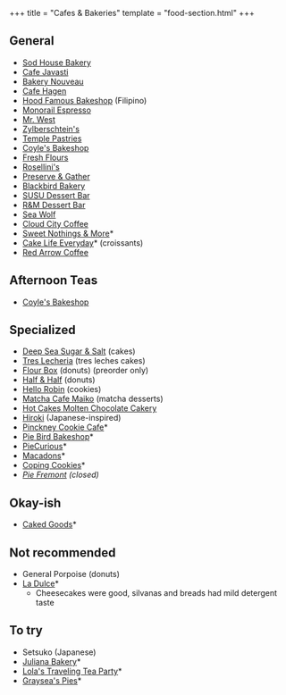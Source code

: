 +++
title = "Cafes & Bakeries"
template = "food-section.html"
+++

## General
- [Sod House Bakery](https://sodhousebakery.square.site/)
- [Cafe Javasti](https://javasti.com/)
- [Bakery Nouveau](https://bakerynouveau.com/)
- [Cafe Hagen](https://www.cafehagen.com/)
- [Hood Famous Bakeshop](https://www.hoodfamousbakeshop.com/) (Filipino)
- [Monorail Espresso](https://monorailespresso.com/)
- [Mr. West](https://mrwestcafebar.com/)
- [Zylberschtein's](https://www.zylberschtein.com/)
- [Temple Pastries](https://www.templepastries.com/)
- [Coyle's Bakeshop](http://www.coylesbakeshop.com/)
- [Fresh Flours](http://www.freshfloursseattle.com/)
- [Rosellini's](https://rosellinis.com/)
- [Preserve & Gather](https://www.preserveandgather.com/)
- [Blackbird Bakery](https://blackbirdbakery.com/)
- [SUSU Dessert Bar](https://www.instagram.com/sususeattle)
- [R&M Dessert Bar](https://www.rmdessertbar.com/)
- [Sea Wolf](https://www.seawolfbakers.com/)
- [Cloud City Coffee](https://www.cloudcitycoffee.com/)
- [Sweet Nothings & More](https://www.sweetnothingsandmore.com/)*
- [Cake Life Everyday](http://www.cakelifeeveryday.com/)* (croissants)
- [Red Arrow Coffee](https://www.redarrowcoffee.com/)

## Afternoon Teas
- [Coyle's Bakeshop](http://www.coylesbakeshop.com/)

## Specialized
- [Deep Sea Sugar & Salt](https://deepseasugar.square.site/) (cakes)
- [Tres Lecheria](https://www.treslecheria.com/) (tres leches cakes)
- [Flour Box](http://www.theflourboxseattle.com/) (donuts) (preorder only)
- [Half & Half](https://www.halfandhalfdoughnuts.com/) (donuts)
- [Hello Robin](https://www.hellorobincookies.com/) (cookies)
- [Matcha Cafe Maiko](https://www.matchacafe-maiko.com/eng/) (matcha desserts)
- [Hot Cakes Molten Chocolate Cakery](https://getyourhotcakes.com/)
- [Hiroki](https://www.instagram.com/hirokidesserts) (Japanese-inspired)
- [Pinckney Cookie Cafe](https://lovethesecookies.com/)*
- [Pie Bird Bakeshop](https://www.piebirdbakeshop.com/)*
- [PieCurious](https://www.instagram.com/piecurious.seattle/)*
- [Macadons](https://macadons.com)*
- [Coping Cookies](https://copingcookies.com/)*
- _[Pie Fremont](https://www.yelp.com/biz/pie-seattle) (closed)_

## Okay-ish
- [Caked Goods](https://www.cakedgoods.com/)*

## Not recommended
- General Porpoise (donuts)
- [La Dulce](https://www.ladulceseattle.com/)*
    - Cheesecakes were good, silvanas and breads had mild detergent taste

## To try
- Setsuko (Japanese)
- [Juliana Bakery](https://julianabakery.com/)*
- [Lola's Traveling Tea Party](https://www.instagram.com/lolastravelingteaparty)*
- [Graysea's Pies](https://grayseaspies.squarespace.com/)*
